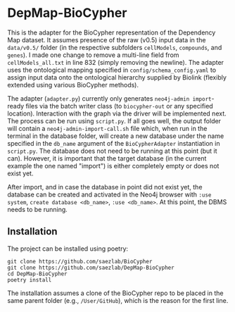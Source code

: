 # DepMap-BioCypher

This is the adapter for the BioCypher representation of the Dependency
Map dataset. It assumes presence of the raw (v0.5) input data in the
`data/v0.5/` folder (in the respective subfolders `cellModels`,
`compounds`, and `genes`). I made one change to remove a multi-line
field from `cellModels_all.txt` in line 832 (simply removing the
newline). The adapter uses the ontological mapping specified in
`config/schema_config.yaml` to assign input data onto the ontological
hierarchy supplied by Biolink (flexibly extended using various BioCypher
methods).

The adapter (`adapter.py`) currently only generates `neo4j-admin
import`-ready files via the batch writer class (to `biocypher-out` or
any specified location). Interaction with the graph via the driver will
be implemented next. The process can be run using `script.py`. If all
goes well, the output folder will contain a `neo4j-admin-import-call.sh`
file which, when run in the terminal in the database folder, will create
a new database under the name specified in the `db_name` argument of the
`BioCypherAdapter` instantiation in `script.py`. The database does not
need to be running at this point (but it can). However, it is important
that the target database (in the current example the one named "import")
is either completely empty or does not exist yet.

After import, and in case the database in point did not exist yet, the
database can be created and activated in the Neo4j browser with `:use
system`, `create database <db_name>`, `:use <db_name>`. At this point,
the DBMS needs to be running.

## Installation

The project can be installed using poetry:

```
git clone https://github.com/saezlab/BioCypher
git clone https://github.com/saezlab/DepMap-BioCypher
cd DepMap-BioCypher
poetry install
```

The installation assumes a clone of the BioCypher repo to be placed in
the same parent folder (e.g., `/User/GitHub`), which is the reason for
the first line.